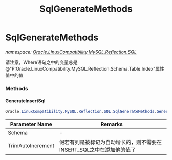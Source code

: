 ﻿---
title: SqlGenerateMethods
---

# SqlGenerateMethods
_namespace: [Oracle.LinuxCompatibility.MySQL.Reflection.SQL](N-Oracle.LinuxCompatibility.MySQL.Reflection.SQL.html)_

请注意，Where语句之中的变量总是@"P:Oracle.LinuxCompatibility.MySQL.Reflection.Schema.Table.Index"属性值中的值



### Methods

#### GenerateInsertSql
```csharp
Oracle.LinuxCompatibility.MySQL.Reflection.SQL.SqlGenerateMethods.GenerateInsertSql(Oracle.LinuxCompatibility.MySQL.Reflection.Schema.Table,System.Boolean)
```


|Parameter Name|Remarks|
|--------------|-------|
|Schema|-|
|TrimAutoIncrement|假若有列是被标记为自动增长的，则不需要在INSERT_SQL之中在添加他的值了|



